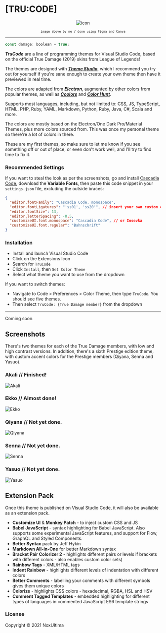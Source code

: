 # [TRU:CODE]

<div align=center>

![icon](https://github.com/nxltm/trucode_themes/blob/main/icon.png?raw=true)

<small>`image above by me / done using Figma and Canva`</small>

</div>

---

```js
const damage: boolean = true;
```

**_TruCode_** are a line of programming themes for Visual Studio Code, based on the official True Damage (2019) skins from League of Legends!

The themes are designed with [**_Theme Studio_**](https://themes.vscode.one/), which I recommend you try out for yourself if you're sane enough to create your own theme then have it previewed in real time.

The colors are adapted from [**_Electron_**](https://github.com/kcmr/electron-theme-vscode), augmented by other colors from popular themes, as well as [**_Coolors_**](coolors.co) and [**_Color Hunt_**](colorhunt.com).

Supports most languages, including, but not limited to: CSS, JS, TypeScript, HTML, PHP, Ruby, YAML, Markdown, Python, Ruby, Java, C#, Scala and more.

The colors are mostly based on the Electron/One Dark Pro/Material Themes, plus more colors sourced from. This was once my personal theme so there're a lot of colors in there.

These are my first themes, so make sure to let me know if you see something off or out of place, or even don't work well, and I'll try to find time to fix it.

### Recommended Settings

If you want to steal the look as per the screenshots, go and install [Cascadia Code](https://github.com/microsoft/cascadia-code/releases), download the **Variable Fonts**, then paste this code snippet in your `settings.json` file, excluding the outside braces:

```json
{
  "editor.fontFamily": "Cascadia Code, monospace",
  "editor.fontLigatures": "'ss01', 'ss20'", // insert your own custom configuration here
  "editor.fontSize": 13,
  "editor.letterSpacing": -0.5,
  "customizeUI.font.monospace": "Cascadia Code", // or Iosevka
  "customizeUI.font.regular": "Bahnschrift"
}
```

### Installation

- Install and launch Visual Studio Code
- Click on the Extensions Icon
- Search for `TruCode`
- Click `Install`, then `Set Color Theme`
- Select what theme you want to use from the dropdown

If you want to switch themes:

- Navigate to Code > Preferences > Color Theme, then type `TruCode`. You should see five themes.
- Then select `TruCode: {True Damage member}` from the dropdown

---

Coming soon:

## Screenshots

There's two themes for each of the True Damage members, with low and high contrast versions. In addition, there's a sixth Prestige edition theme, with custom accent colors for the Prestige members (Qiyana, Senna and Yasuo).

### Akali // Finished!

![Akali](./images/akali.jpg)

### Ekko // Almost done!

![Ekko](./images/ekko.jpg)

### Qiyana // Not yet done.

![Qiyana](./images/qiyana.jpg)

### Senna // Not yet done.

![Senna](./images/senna.jpg)

### Yasuo // Not yet done.

![Yasuo](./images/yasuo.jpg)

## Extension Pack

Once this theme is published on Visual Studio Code, it will also be available as an extension pack.

- **Customize UI** & **Monkey Patch** - to inject custom CSS and JS
- **Babel JavaScript** - syntax highlighting for Babel JavaScript. Also supports some experimental JavaScript features, and support for Flow, GraphQL and Styled Components.
- **Better Syntax** pack by Jeff Hykin
- **Markdown All-in-One** for better Markdown syntax
- **Bracket Pair Colorizer 2** - highlights different pairs or levels if brackets with different colors - also enables custom color sets)
- **Rainbow Tags** - XML/HTML tags
- **Indent Rainbow** - highlights different levels of indentation with different colors
- **Better Comments** - labelling your comments with different symbols gives them unique colors
- **Colorize** - highlights CSS colors - hexadecimal, RGBA, HSL and HSV
- **Comment Tagged Templates** - embedded highlighting for different types of languages in commented JavaScript ES6 template strings

### License

Copyright &copy; 2021 NoxUltima
